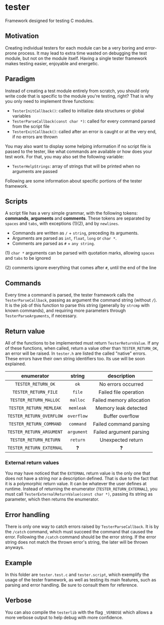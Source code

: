 # tester

Framework designed for testing C modules.

## Motivation

Creating individual testers for each module can be a very boring and error-prone process. It may lead to extra time wasted on debugging the test module, but not on the module itself. Having a single tester framework makes testing easier, enjoyable and energetic.

## Paradigm

Instead of creating a test module entirely from scratch, you should only write code that is specific to the module you're testing, right? That is why you only need to implement three functions:

* `TesterInitCallback()`: called to initialize data structures or global variables
* `TesterParseCallback(const char *)`: called for every command parsed from the script file
* `TesterExitCallback()`: called after an error is caught or at the very end, if no errors are thrown

You may also want to display some helping information if no script file is passed to the tester, like what commands are available or how does your test work. For that, you may also set the following variable:

* `TesterHelpStrings`: array of strings that will be printed when no arguments are passed

Following are some information about specific portions of the tester framework.

## Scripts

A script file has a very simple grammar, with the following tokens: **commands**, **arguments** and **comments**. These tokens are separated by ` spaces` and `tabs`, with exceptions (1)(2), and by `newlines`.

* Commands are written as `/`  + `string`, preceding its arguments.
* Arguments are parsed as `int`,  `float`, `long` or `char *`.
* Comments are parsed as `#` + `any string`.

(1) `char *` arguments can be parsed with quotation marks, allowing `spaces` and `tabs` to be ignored

(2) comments ignore everything that comes after `#`, until the end of the line

## Commands

Every time a command is parsed, the tester framework calls the `TesterParseCallback`, passing as argument the command string (without  `/`). It is the job of this function to parse this string (generally by `strcmp` with known commands), and requiring more parameters through `TesterParseArguments`, if necessary.

## Return value

All of the functions to be implemented must return `TesterReturnValue`. If any of these functions, when called, return a value other than `TESTER_RETURN_OK`, an error will be raised. In `tester.h` are listed the called "native" errors. These errors have their own string identifiers too. Its use will be soon explained.

|      **enumerator**      | **string** |     **description**      |
| :----------------------: | :--------: | :----------------------: |
|    `TESTER_RETURN_OK`    |    `ok`    |    No errors occurred    |
|   `TESTER_RETURN_FILE`   |   `file`   |  Failed file operation   |
|  `TESTER_RETURN_MALLOC`  |  `malloc`  | Failed memory allocation |
| `TESTER_RETURN_MEMLEAK`  | `memleak`  |   Memory leak detected   |
| `TESTER_RETURN_OVERFLOW` | `overflow` |     Buffer overflow      |
| `TESTER_RETURN_COMMAND`  | `command`  |  Failed command parsing  |
| `TESTER_RETURN_ARGUMENT` | `argument` | Failed argument parsing  |
|  `TESTER_RETURN_RETURN`  |  `return`  |    Unexpected return     |
| `TESTER_RETURN_EXTERNAL` |   **?**    |          **?**           |

### External return values

You may have noticed that the `EXTERNAL` return value is the only one that does not have a string nor a description defined. That is due to the fact that it is a polymorphic return value. It can be whatever the user defines at runtime. Instead of returning the enumerator (`TESTER_RETURN_EXTERNAL`), you must call `TesterExternalReturnValue(const char *)`, passing its string as parameter, which then returns the enumerator.

## Error handling

There is only one way to catch errors raised by `TesterParseCallback`. It is by the `/catch` command, which must succeed the command that caused the error. Following the `/catch` command should be the error string. If the error string does not match the thrown error's string, the later will be thrown anyways.

## Example

In this folder are `tester.test.c` and `tester.script`, which exemplify the usage of the tester framework, as well as testing its main features, such as parsing and error handling. Be sure to consult them for reference.

## Verbose

You can also compile the `testerlib` with the flag `_VERBOSE` which allows a more verbose output to help debug with more confidence.